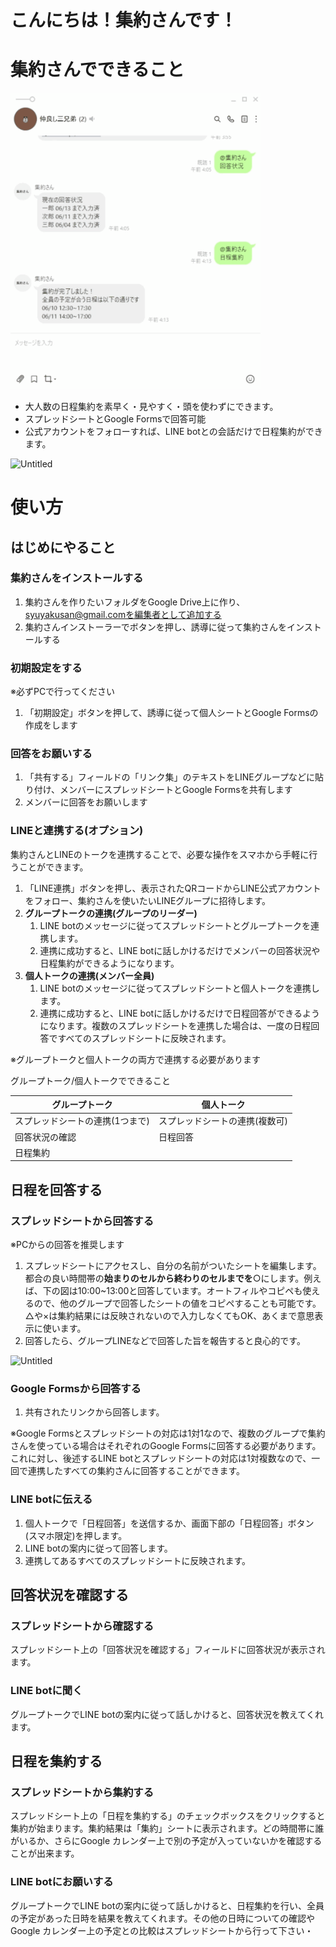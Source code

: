 # こんにちは！集約さんです！

# 集約さんでできること
<img src="images/syuyaku.gif" width="400">

- 大人数の日程集約を素早く・見やすく・頭を使わずにできます。
- スプレッドシートとGoogle Formsで回答可能
- 公式アカウントをフォローすれば、LINE botとの会話だけで日程集約ができます。

![Untitled](https://s3-us-west-2.amazonaws.com/secure.notion-static.com/29fe0f55-cdcd-43da-b4d9-b4bbc473073c/Untitled.png)

# 使い方

## はじめにやること

### 集約さんをインストールする

1. 集約さんを作りたいフォルダをGoogle Drive上に作り、syuyakusan@gmail.comを編集者として追加する
2. 集約さんインストーラーでボタンを押し、誘導に従って集約さんをインストールする

### 初期設定をする

※必ずPCで行ってください

1. 「初期設定」ボタンを押して、誘導に従って個人シートとGoogle Formsの作成をします

### 回答をお願いする

1. 「共有する」フィールドの「リンク集」のテキストをLINEグループなどに貼り付け、メンバーにスプレッドシートとGoogle Formsを共有します
2. メンバーに回答をお願いします

### LINEと連携する(オプション)

集約さんとLINEのトークを連携することで、必要な操作をスマホから手軽に行うことができます。

1. 「LINE連携」ボタンを押し、表示されたQRコードからLINE公式アカウントをフォロー、集約さんを使いたいLINEグループに招待します。
2. **グループトークの連携(グループのリーダー)**
    1. LINE botのメッセージに従ってスプレッドシートとグループトークを連携します。
    2. 連携に成功すると、LINE botに話しかけるだけでメンバーの回答状況や日程集約ができるようになります。
3. **個人トークの連携(メンバー全員)**
    1. LINE botのメッセージに従ってスプレッドシートと個人トークを連携します。
    2. 連携に成功すると、LINE botに話しかけるだけで日程回答ができるようになります。複数のスプレッドシートを連携した場合は、一度の日程回答ですべてのスプレッドシートに反映されます。

※グループトークと個人トークの両方で連携する必要があります

グループトーク/個人トークでできること

| グループトーク | 個人トーク |
| --- | --- |
| スプレッドシートの連携(1つまで) | スプレッドシートの連携(複数可) |
| 回答状況の確認 | 日程回答 |
| 日程集約 |  |

## 日程を回答する

### スプレッドシートから回答する

※PCからの回答を推奨します

1. スプレッドシートにアクセスし、自分の名前がついたシートを編集します。都合の良い時間帯の**始まりのセルから終わりのセルまでを**○にします。例えば、下の図は10:00~13:00と回答しています。オートフィルやコピペも使えるので、他のグループで回答したシートの値をコピペすることも可能です。△や×は集約結果には反映されないので入力しなくてもOK、あくまで意思表示に使います。
2. 回答したら、グループLINEなどで回答した旨を報告すると良心的です。

![Untitled](https://s3-us-west-2.amazonaws.com/secure.notion-static.com/038c66a8-5655-460b-9bec-f3c4bdb7d266/Untitled.png)

### Google Formsから回答する

1. 共有されたリンクから回答します。

※Google Formsとスプレッドシートの対応は1対1なので、複数のグループで集約さんを使っている場合はそれぞれのGoogle Formsに回答する必要があります。これに対し、後述するLINE botとスプレッドシートの対応は1対複数なので、一回で連携したすべての集約さんに回答することができます。

### LINE botに伝える

1. 個人トークで「日程回答」を送信するか、画面下部の「日程回答」ボタン(スマホ限定)を押します。
2. LINE botの案内に従って回答します。
3. 連携してあるすべてのスプレッドシートに反映されます。

## 回答状況を確認する

### スプレッドシートから確認する

スプレッドシート上の「回答状況を確認する」フィールドに回答状況が表示されます。

### LINE botに聞く

グループトークでLINE botの案内に従って話しかけると、回答状況を教えてくれます。

## 日程を集約する

### スプレッドシートから集約する

スプレッドシート上の「日程を集約する」のチェックボックスをクリックすると集約が始まります。集約結果は「集約」シートに表示されます。どの時間帯に誰がいるか、さらにGoogle カレンダー上で別の予定が入っていないかを確認することが出来ます。

### LINE botにお願いする

グループトークでLINE botの案内に従って話しかけると、日程集約を行い、全員の予定があった日時を結果を教えてくれます。その他の日時についての確認やGoogle カレンダー上の予定との比較はスプレッドシートから行って下さい・
